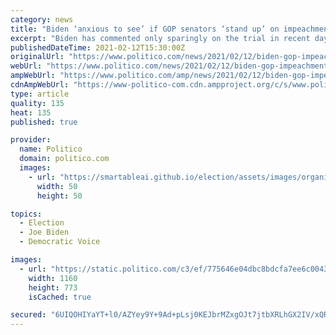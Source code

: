 ```yaml
---
category: news
title: "Biden ‘anxious to see’ if GOP senators ‘stand up’ on impeachment vote"
excerpt: "Biden has commented only sparingly on the trial in recent days, repeatedly declining to say whether he believes Trump should be convicted of inciting an insurrection."
publishedDateTime: 2021-02-12T15:30:00Z
originalUrl: "https://www.politico.com/news/2021/02/12/biden-gop-impeachment-vote-468826"
webUrl: "https://www.politico.com/news/2021/02/12/biden-gop-impeachment-vote-468826"
ampWebUrl: "https://www.politico.com/amp/news/2021/02/12/biden-gop-impeachment-vote-468826"
cdnAmpWebUrl: "https://www-politico-com.cdn.ampproject.org/c/s/www.politico.com/amp/news/2021/02/12/biden-gop-impeachment-vote-468826"
type: article
quality: 135
heat: 135
published: true

provider:
  name: Politico
  domain: politico.com
  images:
    - url: "https://smartableai.github.io/election/assets/images/organizations/politico.com-50x50.jpg"
      width: 50
      height: 50

topics:
  - Election
  - Joe Biden
  - Democratic Voice

images:
  - url: "https://static.politico.com/c3/ef/775646e04dbc8bdcfa7ee6c00434/ap21042794074020-c.jpg"
    width: 1160
    height: 773
    isCached: true

secured: "6UIQOHIYaYT+l0/AZYey9Y+9Ad+pLsj0KEJbrMZxgOJt7jtbXRLhGX2IV/xQRM3QibHCDFla1GctpSPJRyuvn1UEFPFOr/77d0j7t7ZOvRD3irlHmamECnsSCg/HFTG81YW/VE/RBk/GGRdCxwUfVPtrlB+KOqU5S2l2KgBgyW7/6fgqS0nFep/I8dAL7tWs23rficWjvuCaQM7HFEtOWs/gPTDeVeFuHsCB78LlORA3BqL3xi4gKPfcfV3nb4so7r2MKSMjdh9SdM2LUcpBXLbnLGt+9QRqxpg+bI6CItOUgoywv+kk0bmW0ZKh2CK3QBEDfq8Mx75WRkP1HO8xMCC/61QIlyuoHbMtBAvnv4M=;p6AdX3KUOqT74X6NsvQtmg=="
---
```


